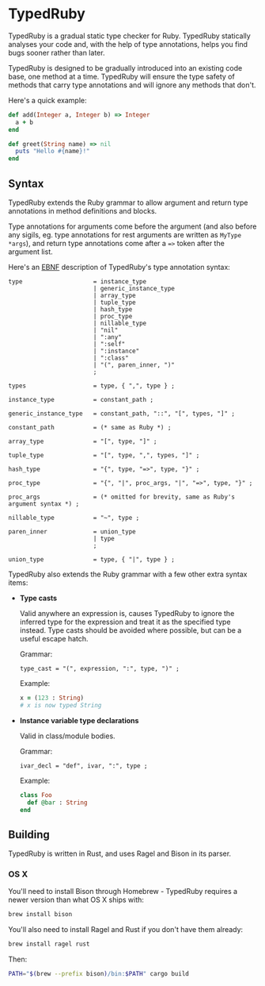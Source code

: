 # TypedRuby

TypedRuby is a gradual static type checker for Ruby. TypedRuby statically analyses your code and, with the help of type annotations, helps you find bugs sooner rather than later.

TypedRuby is designed to be gradually introduced into an existing code base, one method at a time. TypedRuby will ensure the type safety of methods that carry type annotations and will ignore any methods that don't.

Here's a quick example:

```ruby
def add(Integer a, Integer b) => Integer
  a + b
end

def greet(String name) => nil
  puts "Hello #{name}!"
end
```

## Syntax

TypedRuby extends the Ruby grammar to allow argument and return type annotations in method definitions and blocks.

Type annotations for arguments come before the argument (and also before any sigils, eg. type annotations for rest arguments are written as `MyType *args`), and return type annotations come after a `=>` token after the argument list.

Here's an [EBNF](https://en.wikipedia.org/wiki/Extended_Backus%E2%80%93Naur_form) description of TypedRuby's type annotation syntax:

```ebnf
type                    = instance_type
                        | generic_instance_type
                        | array_type
                        | tuple_type
                        | hash_type
                        | proc_type
                        | nillable_type
                        | "nil"
                        | ":any"
                        | ":self"
                        | ":instance"
                        | ":class"
                        | "(", paren_inner, ")"
                        ;

types                   = type, { ",", type } ;

instance_type           = constant_path ;

generic_instance_type   = constant_path, "::", "[", types, "]" ;

constant_path           = (* same as Ruby *) ;

array_type              = "[", type, "]" ;

tuple_type              = "[", type, ",", types, "]" ;

hash_type               = "{", type, "=>", type, "}" ;

proc_type               = "{", "|", proc_args, "|", "=>", type, "}" ;

proc_args               = (* omitted for brevity, same as Ruby's argument syntax *) ;

nillable_type           = "~", type ;

paren_inner             = union_type
                        | type
                        ;

union_type              = type, { "|", type } ;
```

TypedRuby also extends the Ruby grammar with a few other extra syntax items:

* **Type casts**

  Valid anywhere an expression is, causes TypedRuby to ignore the inferred type for the expression and treat it as the specified type instead. Type casts should be avoided where possible, but can be a useful escape hatch.

  Grammar:

  ```ebnf
  type_cast = "(", expression, ":", type, ")" ;
  ```

  Example:

  ```ruby
  x = (123 : String)
  # x is now typed String
  ```

* **Instance variable type declarations**

  Valid in class/module bodies.

  Grammar:

  ```ebnf
  ivar_decl = "def", ivar, ":", type ;
  ```

  Example:

  ```ruby
  class Foo
    def @bar : String
  end
  ```

## Building

TypedRuby is written in Rust, and uses Ragel and Bison in its parser.

### OS X

You'll need to install Bison through Homebrew - TypedRuby requires a newer version than what OS X ships with:

```bash
brew install bison
```

You'll also need to install Ragel and Rust if you don't have them already:

```bash
brew install ragel rust
```

Then:

```bash
PATH="$(brew --prefix bison)/bin:$PATH" cargo build
```
